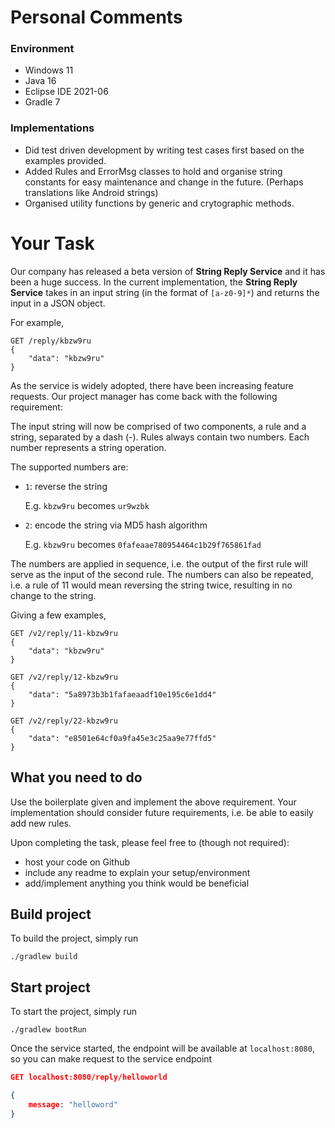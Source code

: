 # Personal Comments

### Environment
- Windows 11
- Java 16
- Eclipse IDE 2021-06
- Gradle 7

### Implementations
- Did test driven development by writing test cases first based on the examples provided.
- Added Rules and ErrorMsg classes to hold and organise string constants for easy maintenance and change in the future. (Perhaps translations like Android strings)
- Organised utility functions by generic and crytographic methods.

# Your Task
Our company has released a beta version of **String Reply Service** and it has been a huge success.
In the current implementation, the **String Reply Service** takes in an input string (in the format of `[a-z0-9]*`)
and returns the input in a JSON object.

For example,

```
GET /reply/kbzw9ru
{
    "data": "kbzw9ru"
}
```

As the service is widely adopted, there have been increasing feature requests.
Our project manager has come back with the following requirement:

The input string will now be comprised of two components, a rule and a string, separated by a dash (-).
Rules always contain two numbers. Each number represents a string operation.

The supported numbers are:

- `1`: reverse the string

   E.g. `kbzw9ru` becomes `ur9wzbk`

- `2`: encode the string via MD5 hash algorithm

   E.g. `kbzw9ru` becomes `0fafeaae780954464c1b29f765861fad`

The numbers are applied in sequence, i.e. the output of the first rule will
serve as the input of the second rule. The numbers can also be repeated,
i.e. a rule of 11 would mean reversing the string twice, resulting in no change to the string.

Giving a few examples,

```
GET /v2/reply/11-kbzw9ru
{
    "data": "kbzw9ru"
}
```
```
GET /v2/reply/12-kbzw9ru
{
    "data": "5a8973b3b1fafaeaadf10e195c6e1dd4"
}
```
```
GET /v2/reply/22-kbzw9ru
{
    "data": "e8501e64cf0a9fa45e3c25aa9e77ffd5"
}
```

## What you need to do
Use the boilerplate given and implement the above requirement.
Your implementation should consider future requirements, i.e. be able to easily add new rules.

Upon completing the task, please feel free to (though not required):

- host your code on Github
- include any readme to explain your setup/environment
- add/implement anything you think would be beneficial

## Build project

To build the project, simply run
```
./gradlew build
```

## Start project

To start the project, simply run
```
./gradlew bootRun
```

Once the service started, the endpoint will be available at `localhost:8080`, so you can make request to the service endpoint

```json
GET localhost:8080/reply/helloworld

{
    message: "helloword"
}
```
